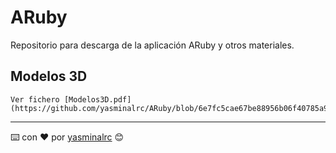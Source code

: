 # ARuby
Repositorio para descarga de la aplicación ARuby y otros materiales.

## Modelos 3D 

```
Ver fichero [Modelos3D.pdf](https://github.com/yasminalrc/ARuby/blob/6e7fc5cae67be88956b06f40785a9d202d411e5a/Modelos3D/Modelos3D.pdf)

```

---
⌨️ con ❤️ por [yasminalrc](https://github.com/yasminalrc) 😊